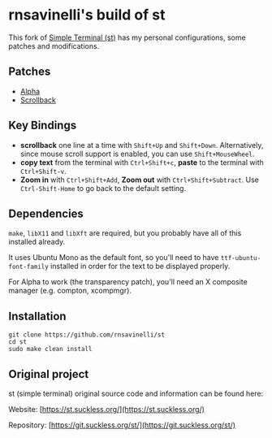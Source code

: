 # rnsavinelli's build of st

This fork of [Simple Terminal (st)](https://st.suckless.org/) has my personal configurations, some patches and modifications.

## Patches

+ [Alpha](https://st.suckless.org/patches/alpha/)
+ [Scrollback](https://st.suckless.org/patches/scrollback/)


## Key Bindings

+ **scrollback** one line at a time with `Shift+Up` and `Shift+Down`. Alternatively, since mouse scroll support is enabled, you can use `Shift+MouseWheel`.
+ **copy text** from the terminal with `Ctrl+Shift+c`, **paste** to the terminal with `Ctrl+Shift-v`.
+ **Zoom in** with `Ctrl+Shift+Add`, **Zoom out** with `Ctrl+Shift+Subtract`. Use `Ctrl-Shift-Home` to go back to the default setting.

## Dependencies

`make`, `libX11` and `libXft` are required, but you probably have all of this installed already.

It uses Ubuntu Mono as the default font, so you'll need to have `ttf-ubuntu-font-family` installed in order for the text to be displayed properly.

For Alpha to work (the transparency patch), you'll need an X composite manager (e.g. compton, xcompmgr).

## Installation
```
git clone https://github.com/rnsavinelli/st
cd st
sudo make clean install
```

## Original project
st (simple terminal) original source code and information can be found here:

Website: [https://st.suckless.org/](https://st.suckless.org/)

Repository: [https://git.suckless.org/st/](https://git.suckless.org/st/)

